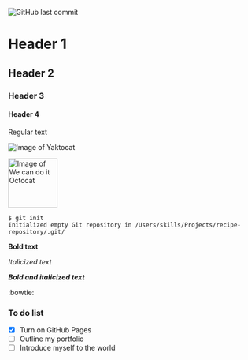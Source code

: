 ![GitHub last commit](https://img.shields.io/github/last-commit/cekuhn/skills-communicate-using-markdown)

<!---badges--->
<!--- https://shields.io/badges/git-hub-commit-activity https://github.com/nmfs-ost/ss3-source-code/blob/main/README.md--->


# Header 1
## Header 2
### Header 3
#### Header 4

Regular text


![Image of Yaktocat](https://octodex.github.com/images/yaktocat.png)


<img src="https://octodex.github.com/images/mona-the-rivetertocat.png" alt="Image of We can do it Octocat" width="100" height="100">


<!--- syntax for adding comments to code ---> 


```
$ git init
Initialized empty Git repository in /Users/skills/Projects/recipe-repository/.git/
```

**Bold text**

*Italicized text*

***Bold and italicized text***

:bowtie: 

### To do list  
- [x] Turn on GitHub Pages
- [ ] Outline my portfolio
- [ ] Introduce myself to the world

<!---badges--->
<!--- https://shields.io/badges/git-hub-commit-activity https://github.com/nmfs-ost/ss3-source-code/blob/main/README.md--->

